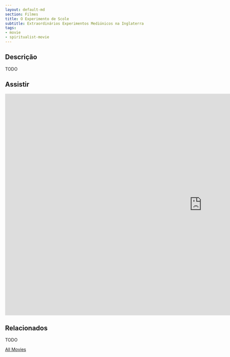 ```yaml
---
layout: default-md
section: Filmes
title: O Experimento de Scole
subtitle: Extraordinários Experimentos Mediúnicos na Inglaterra
tags: 
- movie
- spiritualist-movie
---
```


## Descrição
TODO

## Assistir
<iframe width="1280" height="720" src="https://www.youtube.com/embed/B1OK1ipqLHY" frameborder="0" allow="accelerometer; autoplay; encrypted-media; gyroscope; picture-in-picture" allowfullscreen></iframe>

## Relacionados
TODO


<a href="/movies" class="button">All Movies</a>